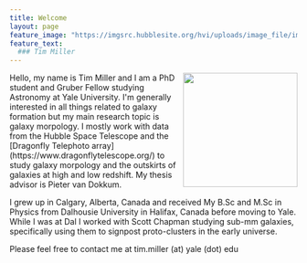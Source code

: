 ```yaml
---
title: Welcome
layout: page
feature_image: "https://imgsrc.hubblesite.org/hvi/uploads/image_file/image_attachment/30589/STScI-gallery-1427a-2000x960.jpg"
feature_text:
  ### Tim Miller
---
```

<img src="https://user-images.githubusercontent.com/51385038/100281703-668b2080-2f38-11eb-9020-32b5bcfb96a8.JPG" width="200" align="right">
Hello, my name is Tim Miller and I am a PhD student and Gruber Fellow studying Astronomy at Yale University. I'm generally interested in all things related to galaxy formation but my main research topic is galaxy morpology. I mostly work with data from the Hubble Space Telescope and the [Dragonfly Telephoto array](https://www.dragonflytelescope.org/) to study galaxy morpology and the outskirts of galaxies at high and low redshift. My thesis advisor is Pieter van Dokkum.

I grew up in Calgary, Alberta, Canada and received My B.Sc and M.Sc in Physics from Dalhousie University in Halifax, Canada before moving to Yale. While I was at Dal I worked with Scott Chapman studying sub-mm galaxies, specifically using them to signpost proto-clusters in the early universe.

Please feel free to contact me at tim.miller (at) yale (dot) edu
